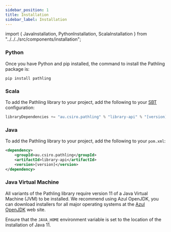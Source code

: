 ```yaml
---
sidebar_position: 1
title: Installation
sidebar_label: Installation
---
```


import {
JavaInstallation,
PythonInstallation,
ScalaInstallation
} from "../../../src/components/installation";

### Python

<PythonInstallation/>

Once you have Python and pip installed, the command to install the Pathling
package is:

```
pip install pathling
```

### Scala

<ScalaInstallation/>

To add the Pathling library to your project, add the following to
your [SBT](https://www.scala-sbt.org/) configuration:

```scala
libraryDependencies += "au.csiro.pathling" % "library-api" % "[version]"
```

### Java

<JavaInstallation/>

To add the Pathling library to your project, add the following to
your `pom.xml`:

```xml
<dependency>
    <groupId>au.csiro.pathling</groupId>
    <artifactId>library-api</artifactId>
    <version>[version]</version>
</dependency>
```

### Java Virtual Machine

All variants of the Pathling library require version 11 of a Java Virtual
Machine (JVM) to be installed. We recommend
using Azul OpenJDK, you can download installers for all major operating systems
at the [Azul OpenJDK](https://www.azul.com/downloads/?version=java-11-lts) web
site.

Ensure that the `JAVA_HOME` environment variable is set to the location of the
installation of Java 11.
